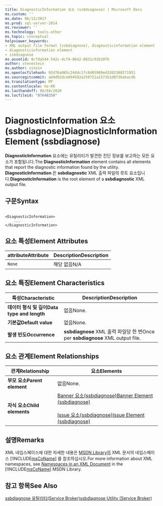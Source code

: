 ```yaml
---
title: DiagnosticInformation 요소 (ssbdiagnose) | Microsoft Docs
ms.custom: ''
ms.date: 06/13/2017
ms.prod: sql-server-2014
ms.reviewer: ''
ms.technology: tools-other
ms.topic: conceptual
helpviewer_keywords:
- XML output file format [ssbdiagnose], diagnosticinformation element
- diagnosticinformation element
- ssbdiagnose
ms.assetid: 0cfda544-542c-4cf4-86d2-8031c91b10f6
author: stevestein
ms.author: sstein
ms.openlocfilehash: 92d76a065c24ddc1fc8d85989ed3202308571951
ms.sourcegitcommit: ad4d92dce894592a259721a1571b1d8736abacdb
ms.translationtype: MT
ms.contentlocale: ko-KR
ms.lasthandoff: 08/04/2020
ms.locfileid: "87648250"
---
```

# <a name="diagnosticinformation-element-ssbdiagnose"></a><span data-ttu-id="26768-102">DiagnosticInformation 요소(ssbdiagnose)</span><span class="sxs-lookup"><span data-stu-id="26768-102">DiagnosticInformation Element (ssbdiagnose)</span></span>
  <span data-ttu-id="26768-103">**DiagnosticInformation** 요소에는  유틸리티가 발견한 진단 정보를 보고하는 모든 요소가 포함됩니다.</span><span class="sxs-lookup"><span data-stu-id="26768-103">The **DiagnosticInformation** element contains all elements that report the diagnostic information found by the utility.</span></span> <span data-ttu-id="26768-104">**DiagnosticInformation** 은 **ssbdiagnostic** XML 출력 파일의 루트 요소입니다.</span><span class="sxs-lookup"><span data-stu-id="26768-104">**DiagnosticInformation** is the root element of a **ssbdiagnostic** XML output file.</span></span>  
  
## <a name="syntax"></a><span data-ttu-id="26768-105">구문</span><span class="sxs-lookup"><span data-stu-id="26768-105">Syntax</span></span>  
  
```  
  
<DiagnosticInformation>   
    ...   
</DiagnosticInformation>  
```  
  
## <a name="element-attributes"></a><span data-ttu-id="26768-106">요소 특성</span><span class="sxs-lookup"><span data-stu-id="26768-106">Element Attributes</span></span>  
  
|<span data-ttu-id="26768-107">attribute</span><span class="sxs-lookup"><span data-stu-id="26768-107">Attribute</span></span>|<span data-ttu-id="26768-108">Description</span><span class="sxs-lookup"><span data-stu-id="26768-108">Description</span></span>|  
|---------------|-----------------|  
|`None`|<span data-ttu-id="26768-109">해당 없음</span><span class="sxs-lookup"><span data-stu-id="26768-109">N/A</span></span>|  
  
## <a name="element-characteristics"></a><span data-ttu-id="26768-110">요소 특징</span><span class="sxs-lookup"><span data-stu-id="26768-110">Element Characteristics</span></span>  
  
|<span data-ttu-id="26768-111">특성</span><span class="sxs-lookup"><span data-stu-id="26768-111">Characteristic</span></span>|<span data-ttu-id="26768-112">Description</span><span class="sxs-lookup"><span data-stu-id="26768-112">Description</span></span>|  
|--------------------|-----------------|  
|<span data-ttu-id="26768-113">**데이터 형식 및 길이**</span><span class="sxs-lookup"><span data-stu-id="26768-113">**Data type and length**</span></span>|<span data-ttu-id="26768-114">없음</span><span class="sxs-lookup"><span data-stu-id="26768-114">None.</span></span>|  
|<span data-ttu-id="26768-115">**기본값**</span><span class="sxs-lookup"><span data-stu-id="26768-115">**Default value**</span></span>|<span data-ttu-id="26768-116">없음</span><span class="sxs-lookup"><span data-stu-id="26768-116">None.</span></span>|  
|<span data-ttu-id="26768-117">**발생 빈도**</span><span class="sxs-lookup"><span data-stu-id="26768-117">**Occurrence**</span></span>|<span data-ttu-id="26768-118">**ssbdiagnose** XML 출력 파일당 한 번</span><span class="sxs-lookup"><span data-stu-id="26768-118">Once per **ssbdiagnose** XML output file.</span></span>|  
  
## <a name="element-relationships"></a><span data-ttu-id="26768-119">요소 관계</span><span class="sxs-lookup"><span data-stu-id="26768-119">Element Relationships</span></span>  
  
|<span data-ttu-id="26768-120">관계</span><span class="sxs-lookup"><span data-stu-id="26768-120">Relationship</span></span>|<span data-ttu-id="26768-121">요소</span><span class="sxs-lookup"><span data-stu-id="26768-121">Elements</span></span>|  
|------------------|--------------|  
|<span data-ttu-id="26768-122">**부모 요소**</span><span class="sxs-lookup"><span data-stu-id="26768-122">**Parent element**</span></span>|<span data-ttu-id="26768-123">없음</span><span class="sxs-lookup"><span data-stu-id="26768-123">None.</span></span>|  
|<span data-ttu-id="26768-124">**자식 요소**</span><span class="sxs-lookup"><span data-stu-id="26768-124">**Child elements**</span></span>|[<span data-ttu-id="26768-125">Banner 요소&#40;ssbdiagnose&#41;</span><span class="sxs-lookup"><span data-stu-id="26768-125">Banner Element &#40;ssbdiagnose&#41;</span></span>](banner-element-ssbdiagnose.md)<br /><br /> [<span data-ttu-id="26768-126">Issue 요소&#40;ssbdiagnose&#41;</span><span class="sxs-lookup"><span data-stu-id="26768-126">Issue Element &#40;ssbdiagnose&#41;</span></span>](issue-element-ssbdiagnose.md)|  
  
## <a name="remarks"></a><span data-ttu-id="26768-127">설명</span><span class="sxs-lookup"><span data-stu-id="26768-127">Remarks</span></span>  
 <span data-ttu-id="26768-128">XML 네임스페이스에 대한 자세한 내용은 [MSDN Library의](https://go.microsoft.com/fwlink/?LinkId=7341) XML 문서의 네임스페이스 [!INCLUDE[msCoName](../../includes/msconame-md.md)] 를 참조하십시오.</span><span class="sxs-lookup"><span data-stu-id="26768-128">For more information about XML namespaces, see [Namespaces in an XML Document](https://go.microsoft.com/fwlink/?LinkId=7341) in the [!INCLUDE[msCoName](../../includes/msconame-md.md)] MSDN Library.</span></span>  
  
## <a name="see-also"></a><span data-ttu-id="26768-129">참고 항목</span><span class="sxs-lookup"><span data-stu-id="26768-129">See Also</span></span>  
 [<span data-ttu-id="26768-130">ssbdiagnose 유틸리티&#40;Service Broker&#41;</span><span class="sxs-lookup"><span data-stu-id="26768-130">ssbdiagnose Utility &#40;Service Broker&#41;</span></span>](ssbdiagnose-utility-service-broker.md)  
  
  
